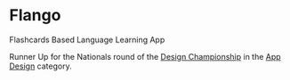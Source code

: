 # Flango

Flashcards Based Language Learning App

Runner Up for the Nationals round of the [Design Championship](https://designchampionship.in) in the [App Design](https://designchampionship.in/appDesign) category.
